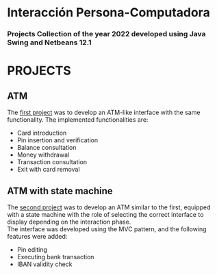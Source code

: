 # Interacción Persona-Computadora
### Projects Collection of the year 2022 developed using Java Swing and Netbeans 12.1
# PROJECTS
## ATM
The [first project](https://github.com/DanieleGiorgianni/human-computer-interaction-project/tree/main/atm) was to develop an ATM-like interface with the same functionality.
The implemented functionalities are:
- Card introduction
- Pin insertion and verification
- Balance consultation
- Money withdrawal
- Transaction consultation
- Exit with card removal

## ATM with state machine
The [second project](https://github.com/DanieleGiorgianni/human-computer-interaction-project/tree/main/atm-state-machine) was to develop an ATM similar to the first, equipped with a state machine with the role of selecting the correct interface to display depending on the interaction phase.<br/>
The interface was developed using the MVC pattern, and the following features were added:
- Pin editing
- Executing bank transaction
- IBAN validity check
